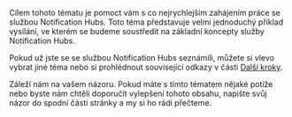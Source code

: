 
Cílem tohoto tématu je pomoct vám s co nejrychlejším zahájením práce se službou Notification Hubs. Toto téma představuje velmi jednoduchý příklad vysílání, ve kterém se budeme soustředit na základní koncepty služby Notification Hubs.

Pokud už jste se se službou Notification Hubs seznámili, můžete si vlevo vybrat jiné téma nebo si prohlédnout související odkazy v části [Další kroky](#next-steps).

Záleží nám na vašem názoru. Pokud máte s tímto tématem nějaké potíže nebo byste nám chtěli doporučit vylepšení tohoto obsahu, napište svůj názor do spodní části stránky a my si ho rádi přečteme.



<!--HONumber=sep16_HO1-->


